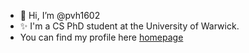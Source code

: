 - 👋 Hi, I’m @pvh1602 
- ✨ I'm a CS PhD student at the University of Warwick.
- You can find my profile here [homepage](https://warwick.ac.uk/fac/sci/dcs/people/u5627327)
<!---
pvh1602/pvh1602 is a ✨ special ✨ repository because its `README.md` (this file) appears on your GitHub profile.
You can click the Preview link to take a look at your changes.
--->

